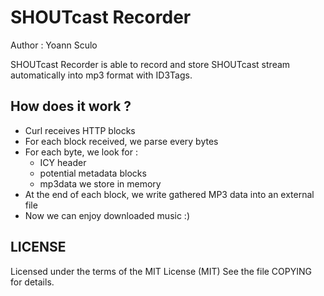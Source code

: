 SHOUTcast Recorder
==================
Author : Yoann Sculo

SHOUTcast Recorder is able to record and store SHOUTcast stream automatically
into mp3 format with ID3Tags.

How does it work ?
------------------

- Curl receives HTTP blocks
- For each block received, we parse every bytes
- For each byte, we look for :
	- ICY header
	- potential metadata blocks
	- mp3data we store in memory
- At the end of each block, we write gathered MP3 data into an external file
- Now we can enjoy downloaded music :)

LICENSE
-------

Licensed under the terms of the MIT License (MIT)
See the file COPYING for details.
